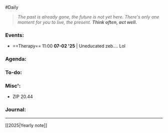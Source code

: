 #Daily
>*The past is already gone, the future is not yet here. There's only one moment for you to live, the present.*
>***Think often, act well.***
### Events:
- ==Therapy== 11:00
	**07-02 '25** | Uneducated zeb.... Lol
### Agenda:

### To-do:

### Misc':
- ZIP 20.44
### Journal:


---
[[2025|Yearly note]]
